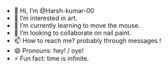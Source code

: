 - 👋 Hi, I’m @Harsh-kumar-00
- 👀 I’m interested in art.
- 🌱 I’m currently learning to move the mouse.
- 💞️ I’m looking to collaborate on nail paint.
- 📫 How to reach me? probably through messages !
- 😄 Pronouns: hey! / oye!
- ⚡ Fun fact: time is infinite.

<!---
Harsh-kumar-00/Harsh-kumar-00 is a ✨ special ✨ repository because its `README.md` (this file) appears on your GitHub profile.
You can click the Preview link to take a look at your changes.
--->

